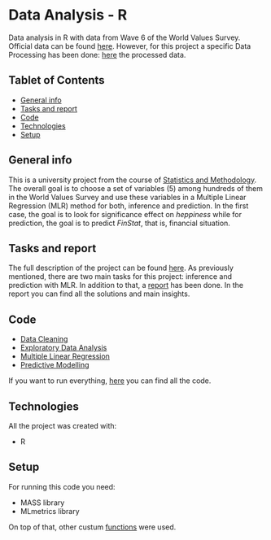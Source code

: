 # Data Analysis - R

Data analysis in R with data from Wave 6 of the World Values Survey. Official data can be found [here](https://bit.ly/2VoPO8L). However, for this project a specific Data Processing has been done: [here](/data) the processed data.

## Tablet of Contents
* [General info](#general-info)
* [Tasks and report](#task-and-report)
* [Code](#code)
* [Technologies](#technologies)
* [Setup](#setup)

## General info
This is a university project from the course of [Statistics and Methodology](https://bit.ly/3a48pLh). The overall goal is to choose a set of variables (5) among hundreds of them in the World Values Survey and use these variables in a Multiple Linear Regression (MLR) method for both, inference and prediction. In the first case, the goal is to look for significance effect on *heppiness* while for prediction, the goal is to predict *FinStat*, that is, financial situation.

## Tasks and report
The full description of the project can be found [here](/docs/Description.pdf). As previously mentioned, there are two main tasks for this project: inference and prediction with MLR. In addition to that, a [report](/docs/Report.pdf) has been done. In the report you can find all the solutions and main insights.   

## Code
* [Data Cleaning](/code/Data_cleaning.R)
* [Exploratory Data Analysis](/code/EDA.R)
* [Multiple Linear Regression](/code/Multiple_linear_regression.R)
* [Predictive Modelling](/code/Predictive_modelling.R)

If you want to run everything, [here](/code/All.R) you can find all the code.

## Technologies
All the project was created with:
* R

## Setup
For running this code you need:
* MASS library
* MLmetrics library

On top of that, other custum [functions](/code/studentFunctions.R) were used.

